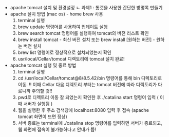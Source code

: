 * apache tomcat 설치 및 환경설정
  ㄴ 과제1 : 톰캣을 사용한 간단한 방명록 만들기
* apache 설치 방법 (mac os) - home brew 사용
  1. terminal 실행
  2. brew update 
     명령어를 사용하여 업데이트 실행
  3. brew search tomcat
     명령어를 실행하여 tomcat의 버전 리스트 확인
  4. brew install tomcat - 최신 버전 설치 
     또는 brew install [원하는 버전] - 원하는 버전 설치
  5. brew list 
     명령어로 정상적으로 설치되었는지 확인 
  6. usr/local/Cellar/tomcat 디렉토리에 tomcat 설치 완료! 
* apache tomcat 실행 및 종료 방법 
  1. terminal 실행
  2. cd /usr/local/Cellar/tomcat@8/8.5.42/bin 
     명령어를 통해 bin 디렉토리로 이동. 
     !! 이때 Cellar 다음 디렉토리 부터는 tomcat 버전에 따라 디렉토리가 다르니까 주의할 것!!
  3. pwd로 디렉토리 이동 잘 되었는지 확인한 후 
     ./catalina start 
     명령어 입력 ( 이 때 서버가 실행됨 )
  4. 웹을 실행한 후 주소 검색창에 
     localhost:8080 
     입력 후 접속 (apache tomcat 화면이 뜨면 정상)
  5. 서버 종료는 terminal에 
     ./catalina stop
     명령어를 입력하면 서버가 종료되고, 웹 화면에 접속이 불가능하다고 안내가 뜸! 